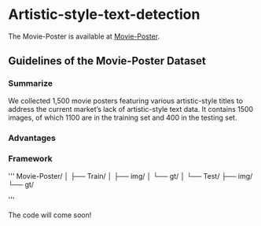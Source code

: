 # **Artistic-style-text-detection**
The Movie-Poster is available at [Movie-Poster](https://drive.google.com/file/d/1anlWPsCX-6aYhUDqC33SXRufcpPpjLE2/view?usp=drive_link).

## **Guidelines of the Movie-Poster Dataset**
### Summarize
We collected 1,500 movie posters featuring various artistic-style titles to address the current market’s lack of artistic-style text data. It contains 1500 images, of which 1100
are in the training set and 400 in the testing set.
### Advantages
### Framework

'''
Movie-Poster/
│
├── Train/
│   ├── img/
│   └── gt/
│
└── Test/
    ├── img/
    └── gt/


'''




The code will come soon!

